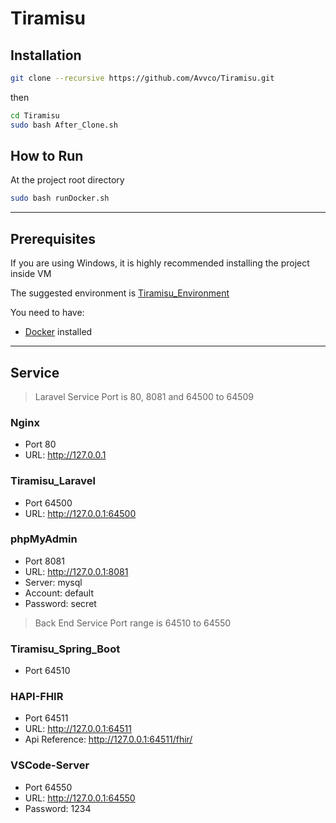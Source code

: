 # Tiramisu

## Installation

``` bash
git clone --recursive https://github.com/Avvco/Tiramisu.git 
```

then

```bash
cd Tiramisu
sudo bash After_Clone.sh
```

## How to Run

At the project root directory

```bash
sudo bash runDocker.sh
```

---

## Prerequisites

If you are using Windows, it is highly recommended installing the project inside VM

The suggested environment is [Tiramisu_Environment](https://github.com/Avvco/Tiramisu_Environment)

You need to have:

- [Docker](https://www.docker.com/) installed

---

## Service

> Laravel Service Port is 80, 8081 and 64500 to 64509

### Nginx

- Port 80
- URL: <http://127.0.0.1>

### Tiramisu_Laravel

- Port 64500
- URL: <http://127.0.0.1:64500>

### phpMyAdmin

- Port 8081
- URL: <http://127.0.0.1:8081>
- Server: mysql
- Account: default
- Password: secret

> Back End Service Port range is 64510 to 64550

### Tiramisu_Spring_Boot

- Port
64510

### HAPI-FHIR

- Port 64511
- URL: <http://127.0.0.1:64511>
- Api Reference: <http://127.0.0.1:64511/fhir/>

### VSCode-Server

- Port 64550
- URL: <http://127.0.0.1:64550>
- Password: 1234
